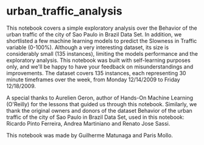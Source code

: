 # urban_traffic_analysis

This notebook covers a simple exploratory analysis over the Behavior of the urban traffic of the city of Sao Paulo in Brazil Data Set. In addition, we shortlisted a few machine learning models to predict the Slowness in Traffic variable (0-100%). Although a very interesting dataset, its size is considerably small (135 instances), limiting the models performance and the exploratory analysis. This notebook was built with self-learning purposes only, and we'll be happy to have your feedback on misunderstandings and improvements. The dataset covers 135 instances, each representing 30 minute timeframes over the week, from Monday 12/14/2009 to Friday 12/18/2009.

A special thanks to Aurelien Geron, author of Hands-On Machine Learning (O'Reilly) for the lessons that guided us through this notebook. Similarly, we thank the original owners and donors of the dataset Behavior of the urban traffic of the city of Sao Paulo in Brazil Data Set, used in this notebook: Ricardo Pinto Ferreira, Andrea Martiniano and Renato Jose Sassi.

This notebook was made by Guilherme Matunaga and Paris Mollo.
